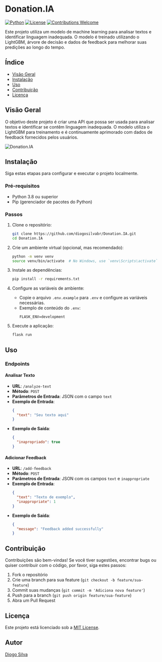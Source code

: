 
# Donation.IA

[![Python](https://img.shields.io/badge/Python-3.8%2B-blue.svg)](https://www.python.org/downloads/)
[![License](https://img.shields.io/badge/License-MIT-green.svg)](LICENSE)
[![Contributions Welcome](https://img.shields.io/badge/Contributions-Welcome-brightgreen.svg)](CONTRIBUTING.md)

Este projeto utiliza um modelo de machine learning para analisar textos e identificar linguagem inadequada. 
O modelo é treinado utilizando o LightGBM, árvore de decisão e dados de feedback para melhorar suas predições ao longo do tempo.

## Índice

- [Visão Geral](#visão-geral)
- [Instalação](#instalação)
- [Uso](#uso)
- [Contribuição](#contribuição)
- [Licença](#licença)

## Visão Geral

O objetivo deste projeto é criar uma API que possa ser usada para analisar textos e identificar se contêm linguagem inadequada. 
O modelo utiliza o LightGBM para treinamento e é continuamente aprimorado com dados de feedback fornecidos pelos usuários.

![Donation.IA](path/to/your/image.png)

## Instalação

Siga estas etapas para configurar e executar o projeto localmente.

### Pré-requisitos

- Python 3.8 ou superior
- Pip (gerenciador de pacotes do Python)

### Passos

1. Clone o repositório:
   ```bash
   git clone https://github.com/diogosilvabr/Donation.IA.git
   cd Donation.IA
   ```

2. Crie um ambiente virtual (opcional, mas recomendado):
   ```bash
   python -m venv venv
   source venv/bin/activate  # No Windows, use `venv\Scripts\activate`
   ```

3. Instale as dependências:
   ```bash
   pip install -r requirements.txt
   ```

4. Configure as variáveis de ambiente:
   - Copie o arquivo `.env.example` para `.env` e configure as variáveis necessárias.
   - Exemplo de conteúdo do `.env`:
     ```
     FLASK_ENV=development
     ```

5. Execute a aplicação:
   ```bash
   flask run
   ```

## Uso

### Endpoints

#### Analisar Texto

- **URL**: `/analyze-text`
- **Método**: `POST`
- **Parâmetros de Entrada**: JSON com o campo `text`
- **Exemplo de Entrada**:
  ```json
  {
    "text": "Seu texto aqui"
  }
  ```
- **Exemplo de Saída**:
  ```json
  {
    "inapropriado": true
  }
  ```

#### Adicionar Feedback

- **URL**: `/add-feedback`
- **Método**: `POST`
- **Parâmetros de Entrada**: JSON com os campos `text` e `inappropriate`
- **Exemplo de Entrada**:
  ```json
  {
    "text": "Texto de exemplo",
    "inappropriate": 1
  }
  ```
- **Exemplo de Saída**:
  ```json
  {
    "message": "Feedback added successfully"
  }
  ```

## Contribuição

Contribuições são bem-vindas! Se você tiver sugestões, encontrar bugs ou quiser contribuir com o código, por favor, siga estes passos:

1. Fork o repositório
2. Crie uma branch para sua feature (`git checkout -b feature/sua-feature`)
3. Commit suas mudanças (`git commit -m 'Adiciona nova feature'`)
4. Push para a branch (`git push origin feature/sua-feature`)
5. Abra um Pull Request

## Licença

Este projeto está licenciado sob a [MIT License](LICENSE).

## 

## Autor

[Diogo Silva](https://github.com/diogosilvabr)

